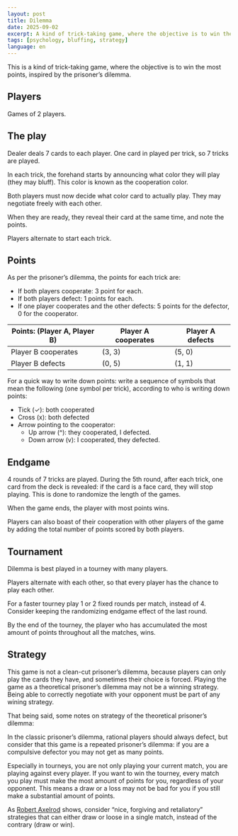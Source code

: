```yaml
---
layout: post
title: Dilemma
date: 2025-09-02
excerpt: A kind of trick-taking game, where the objective is to win the most points, inspired by the prisoner’s dilemma.
tags: [psychology, bluffing, strategy]
language: en
---
```


This is a kind of trick-taking game, where the objective is to win the most points, inspired by the prisoner’s dilemma.

## Players

Games of 2 players.

## The play

Dealer deals 7 cards to each player. One card in played per trick, so 7 tricks are played.

In each trick, the forehand starts by announcing what color they will play (they may bluff). This color is known as the cooperation color.

Both players must now decide what color card to actually play. They may negotiate freely with each other.

When they are ready, they reveal their card at the same time, and note the points.

Players alternate to start each trick.

## Points

As per the prisoner’s dilemma, the points for each trick are:

- If both players cooperate: 3 point for each.
- If both players defect: 1 points for each.
- If one player cooperates and the other defects: 5 points for the defector, 0 for the cooperator.

| Points: (Player A, Player B) | Player A cooperates | Player A defects |
| --- | --- | --- |
| Player B cooperates | (3, 3) | (5, 0) |
| Player B defects | (0, 5) | (1, 1) |

For a quick way to write down points: write a sequence of symbols that mean the following (one symbol per trick), according to who is writing down points:

- Tick (✓): both cooperated
- Cross (x): both defected
- Arrow pointing to the cooperator:
    - Up arrow (^): they cooperated, I defected.
    - Down arrow (v): I cooperated, they defected.

## Endgame

4 rounds of 7 tricks are played. During the 5th round, after each trick, one card from the deck is revealed: if the card is a face card, they will stop playing. This is done to randomize the length of the games.

When the game ends, the player with most points wins.

Players can also boast of their cooperation with other players of the game by adding the total number of points scored by both players.

## Tournament

Dilemma is best played in a tourney with many players.

Players alternate with each other, so that every player has the chance to play each other.

For a faster tourney play 1 or 2 fixed rounds per match, instead of 4. Consider keeping the randomizing endgame effect of the last round.

By the end of the tourney, the player who has accumulated the most amount of points throughout all the matches, wins.

## Strategy

This game is not a clean-cut prisoner’s dilemma, because players can only play the cards they have, and sometimes their choice is forced. Playing the game as a theoretical prisoner’s dilemma may not be a winning strategy. Being able to correctly negotiate with your opponent must be part of any wining strategy.

That being said, some notes on strategy of the theoretical prisoner’s dilemma:

In the classic prisoner’s dilemma, rational players should always defect, but consider that this game is a repeated prisoner’s dilemma: if you are a compulsive defector you may not get as many points.

Especially in tourneys, you are not only playing your current match, you are playing against every player. If you want to win the tourney, every match you play must make the most amount of points for you, regardless of your opponent. This means a draw or a loss may not be bad for you if you still make a substantial amount of points.

As [Robert Axelrod](https://www.jstor.org/stable/173638) shows, consider “nice, forgiving and retaliatory” strategies that can either draw or loose in a single match, instead of the contrary (draw or win).
